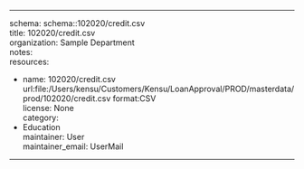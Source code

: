 


---  
schema: schema::102020/credit.csv  
title: 102020/credit.csv  
organization: Sample Department  
notes:   
resources:  
- name: 102020/credit.csv 
 url:file:/Users/kensu/Customers/Kensu/LoanApproval/PROD/masterdata/prod/102020/credit.csv 
 format:CSV  
license: None  
category:
 - Education  
maintainer: User  
maintainer_email: UserMail  
---